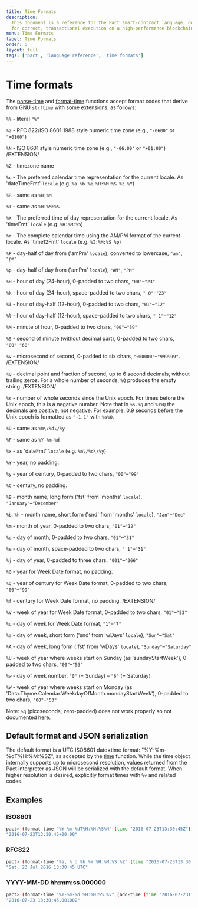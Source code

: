```yaml
---
title: Time Formats
description:
  This document is a reference for the Pact smart-contract language, designed
  for correct, transactional execution on a high-performance blockchain.
menu: Time Formats
label: Time Formats
order: 5
layout: full
tags: ['pact', 'language reference', 'time formats']
---
```


# Time formats

The [parse-time](/docs/pact/reference/functions/time#parsetime) and
[format-time](/docs/pact/reference/functions/time#formattime) functions accept
format codes that derive from GNU `strftime` with some extensions, as follows:

`%%` - literal `"%"`

`%z` - RFC 822/ISO 8601:1988 style numeric time zone (e.g., `"-0600"` or
`"+0100"`)

`%N` - ISO 8601 style numeric time zone (e.g., `"-06:00"` or `"+01:00"`)
/EXTENSION/

`%Z` - timezone name

`%c` - The preferred calendar time representation for the current locale. As
'dateTimeFmt' `locale` (e.g. `%a %b %e %H:%M:%S %Z %Y`)

`%R` - same as `%H:%M`

`%T` - same as `%H:%M:%S`

`%X` - The preferred time of day representation for the current locale. As
'timeFmt' `locale` (e.g. `%H:%M:%S`)

`%r` - The complete calendar time using the AM/PM format of the current locale.
As 'time12Fmt' `locale` (e.g. `%I:%M:%S %p`)

`%P` - day-half of day from ('amPm' `locale`), converted to lowercase, `"am"`,
`"pm"`

`%p` - day-half of day from ('amPm' `locale`), `"AM"`, `"PM"`

`%H` - hour of day (24-hour), 0-padded to two chars, `"00"`–`"23"`

`%k` - hour of day (24-hour), space-padded to two chars, `" 0"`–`"23"`

`%I` - hour of day-half (12-hour), 0-padded to two chars, `"01"`–`"12"`

`%l` - hour of day-half (12-hour), space-padded to two chars, `" 1"`–`"12"`

`%M` - minute of hour, 0-padded to two chars, `"00"`–`"59"`

`%S` - second of minute (without decimal part), 0-padded to two chars,
`"00"`–`"60"`

`%v` - microsecond of second, 0-padded to six chars, `"000000"`–`"999999"`.
/EXTENSION/

`%Q` - decimal point and fraction of second, up to 6 second decimals, without
trailing zeros. For a whole number of seconds, `%Q` produces the empty string.
/EXTENSION/

`%s` - number of whole seconds since the Unix epoch. For times before the Unix
epoch, this is a negative number. Note that in `%s.%q` and `%s%Q` the decimals
are positive, not negative. For example, 0.9 seconds before the Unix epoch is
formatted as `"-1.1"` with `%s%Q`.

`%D` - same as `%m\/%d\/%y`

`%F` - same as `%Y-%m-%d`

`%x` - as 'dateFmt' `locale` (e.g. `%m\/%d\/%y`)

`%Y` - year, no padding.

`%y` - year of century, 0-padded to two chars, `"00"`–`"99"`

`%C` - century, no padding.

`%B` - month name, long form ('fst' from 'months' `locale`),
`"January"`–`"December"`

`%b`, `%h` - month name, short form ('snd' from 'months' `locale`),
`"Jan"`–`"Dec"`

`%m` - month of year, 0-padded to two chars, `"01"`–`"12"`

`%d` - day of month, 0-padded to two chars, `"01"`–`"31"`

`%e` - day of month, space-padded to two chars, `" 1"`–`"31"`

`%j` - day of year, 0-padded to three chars, `"001"`–`"366"`

`%G` - year for Week Date format, no padding.

`%g` - year of century for Week Date format, 0-padded to two chars,
`"00"`–`"99"`

`%f` - century for Week Date format, no padding. /EXTENSION/

`%V` - week of year for Week Date format, 0-padded to two chars, `"01"`–`"53"`

`%u` - day of week for Week Date format, `"1"`–`"7"`

`%a` - day of week, short form ('snd' from 'wDays' `locale`), `"Sun"`–`"Sat"`

`%A` - day of week, long form ('fst' from 'wDays' `locale`),
`"Sunday"`–`"Saturday"`

`%U` - week of year where weeks start on Sunday (as 'sundayStartWeek'), 0-padded
to two chars, `"00"`–`"53"`

`%w` - day of week number, `"0"` (= Sunday) – `"6"` (= Saturday)

`%W` - week of year where weeks start on Monday (as
'Data.Thyme.Calendar.WeekdayOfMonth.mondayStartWeek'), 0-padded to two chars,
`"00"`–`"53"`

Note: `%q` (picoseconds, zero-padded) does not work properly so not documented
here.

## Default format and JSON serialization

The default format is a UTC ISO8601 date+time format: "%Y-%m-%dT%H:%M:%SZ", as
accepted by the [time](/docs/pact/reference/functions/time#time) function. While
the time object internally supports up to microsecond resolution, values
returned from the Pact interpreter as JSON will be serialized with the default
format. When higher resolution is desired, explicitly format times with `%v` and
related codes.

## Examples

### ISO8601

```bash
pact> (format-time "%Y-%m-%dT%H:%M:%S%N" (time "2016-07-23T13:30:45Z"))
"2016-07-23T13:30:45+00:00"
```

### RFC822

```bash
pact> (format-time "%a, %_d %b %Y %H:%M:%S %Z" (time "2016-07-23T13:30:45Z"))
"Sat, 23 Jul 2016 13:30:45 UTC"
```

### YYYY-MM-DD hh:mm:ss.000000

```bash
pact> (format-time "%Y-%m-%d %H:%M:%S.%v" (add-time (time "2016-07-23T13:30:45Z") 0.001002))
"2016-07-23 13:30:45.001002"
```
